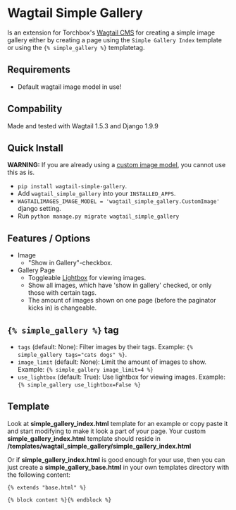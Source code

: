 # Wagtail Simple Gallery
Is an extension for Torchbox's [Wagtail CMS](https://github.com/torchbox/wagtail) for creating a simple image gallery either by creating a page using the `Simple Gallery Index` template or using the `{% simple_gallery %}` templatetag.

## Requirements
 - Default wagtail image model in use!

## Compability
Made and tested with Wagtail 1.5.3 and Django 1.9.9


## Quick Install
**WARNING:** If you are already using a [custom image model](http://docs.wagtail.io/en/latest/advanced_topics/images/custom_image_model.html), you cannot use this as is.

 - `pip install wagtail-simple-gallery`.
 - Add `wagtail_simple_gallery` into your `INSTALLED_APPS`.
 - `WAGTAILIMAGES_IMAGE_MODEL = 'wagtail_simple_gallery.CustomImage'` django setting.
 - Run `python manage.py migrate wagtail_simple_gallery`


## Features / Options
- Image
    - "Show in Gallery"-checkbox.
- Gallery Page
    - Toggleable [Lightbox](https://feimosi.github.io/baguetteBox.js/) for viewing images.
    - Show all images, which have 'show in gallery' checked, or only those with certain tags.
    - The amount of images shown on one page (before the paginator kicks in) is changeable.


## `{% simple_gallery %}` tag
 - `tags` (default: None): Filter images by their tags. Example: `{% simple_gallery tags="cats dogs" %}`.
 - `image_limit` (default: None): Limit the amount of images to show. Example: `{% simple_gallery image_limit=4 %}`
 - `use_lightbox` (default: True): Use lightbox for viewing images. Example: `{% simple_gallery use_lightbox=False %}`


## Template
Look at **simple_gallery_index.html** template for an example or copy paste it and start modifying to make it look a part of your page. Your custom **simple_gallery_index.html** template should reside in **/templates/wagtail_simple_gallery/simple_gallery_index.html**

Or if **simple_gallery_index.html** is good enough for your use, then you can just create a **simple_gallery_base.html** in your own templates directory with the following content:
```
{% extends "base.html" %}

{% block content %}{% endblock %}
```
